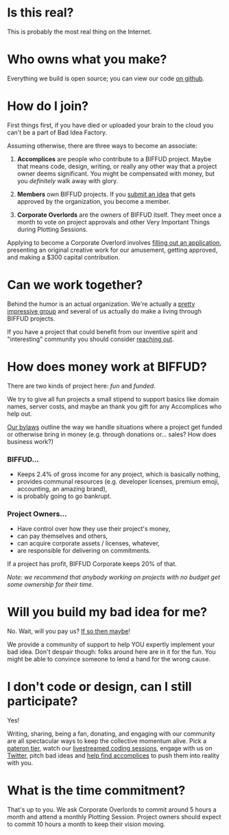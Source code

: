 # Is this real?
This is probably the most real thing on the Internet.

# Who owns what you make?
Everything we build is open source; you can view our code [on github](https://github.com/badideafactory).

# How do I join?

First things first, if you have died or uploaded your brain to the cloud you can't be a part of Bad Idea Factory.

Assuming otherwise, there are three ways to become an associate:

1. **Accomplices** are people who contribute to a BIFFUD project.  Maybe that means code, design, writing, or really any other way that a project owner deems significant. You might be compensated with money, but you *definitely* walk away with glory.

2. **Members** own BIFFUD projects. If you [submit an idea](https://github.com/BadIdeaFactory/corporate/issues?q=is%3Aissue+is%3Aopen+label%3A%22project+application%22) that gets approved by the organization, you become a member.

3. **Corporate Overlords** are the owners of BIFFUD itself.  They meet once a month to vote on project approvals and other Very Important Things during Plotting Sessions.

Applying to become a Corporate Overlord involves [filling out an application](https://github.com/BadIdeaFactory/corporate/issues?q=is%3Aissue+is%3Aopen+label%3A%22overlord+application%22), presenting an original creative work for our amusement, getting approved, and making a $300 capital contribution.

# Can we work together?

Behind the humor is an actual organization. We're actually a [pretty impressive group](people) and several of us actually do make a living through BIFFUD projects.

If you have a project that could benefit from our inventive spirit and "interesting" community you should consider [reaching out](contact).

# How does money work at BIFFUD?

There are two kinds of project here: *fun* and *funded*.

We try to give all fun projects a small stipend to support basics like domain names, server costs, and maybe an thank you gift for any Accomplices who help out.

[Our bylaws](https://github.com/BadIdeaFactory/corporate/blob/master/documents/operating.md#section-4--money-) outline the way we handle situations where a project get funded or otherwise bring in money (e.g. through donations or… sales? How does business work?)

### BIFFUD... 
* Keeps 2.4% of gross income for any project, which is basically nothing,
* provides communal resources (e.g. developer licenses, premium emoji, accounting, an amazing brand),
* is probably going to go bankrupt.

### Project Owners...
* Have control over how they use their project's money,
* can pay themselves and others,
* can acquire corporate assets / licenses, whatever,
* are responsible for delivering on commitments.

If a project has profit, BIFFUD Corporate keeps 20% of that.

*Note: we recommend that anybody working on projects with no budget get some ownership for their time.*

# Will you build my bad idea for me?
No. Wait, will you pay us? [If so then maybe](contact)!

We provide a community of support to help YOU expertly implement your bad idea. Don't despair though: folks around here are in it for the fun. You might be able to convince someone to lend a hand for the wrong cause.

# I don't code or design, can I still participate?

Yes!

Writing, sharing, being a fan, donating, and engaging with our community are all spectacular ways to keep the collective momentum alive. Pick a [pateron tier](https://www.patreon.com/biffud), watch our [livestreamed coding sessions](https://www.twitch.tv/biffud), engage with us on [Twitter](https://twitter.com/biffud), pitch bad ideas and [help find accomplices](https://linkedin.com) to push them into reality with you.

# What is the time commitment?

That's up to you.  We ask Corporate Overlords to commit around 5 hours a month and attend a monthly Plotting Session.  Project owners should expect to commit 10 hours a month to keep their vision moving.
